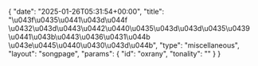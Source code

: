 {
    "date": "2025-01-26T05:31:54+00:00",
    "title": "\u043f\u0435\u0441\u043d\u044f \u0432\u043d\u0443\u0442\u0440\u0435\u043d\u043d\u0435\u0439 \u0441\u043b\u0443\u0436\u0431\u044b \u043e\u0445\u0440\u0430\u043d\u044b",
    "type": "miscellaneous",
    "layout": "songpage",
    "params": {
        "id": "oxrany",
        "tonality": ""
    }
}